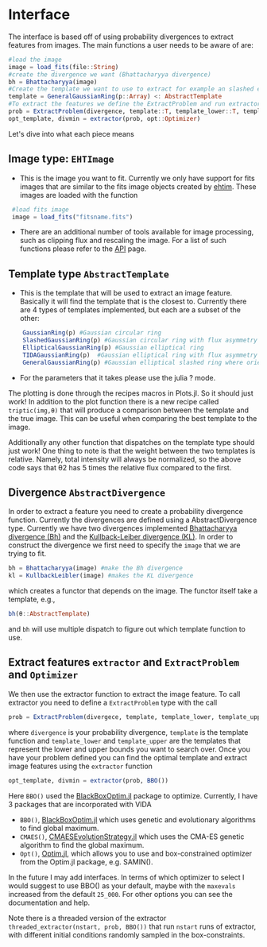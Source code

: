# Interface

The interface is based off of using probability divergences to extract features from images. The main functions a user needs to be aware of are:

``` julia
#load the image
image = load_fits(file::String)
#create the divergence we want (Bhattacharyya divergence)
bh = Bhattacharyya(image)
#Create the template we want to use to extract for example an slashed elliptical Gaussian
template = GeneralGaussianRing(p::Array) <: AbstractTemplate
#To extract the features we define the ExtractProblem and run extractor
prob = ExtractProblem(divergence, template::T, template_lower::T, template_upper::T) where {T<:AbstractTemplate}
opt_template, divmin = extractor(prob, opt::Optimizer)
```

Let's dive into what each piece means

## Image type: `EHTImage`

- This is the image you want to fit. Currently we only have support for fits images that are similar to the fits image objects created by [ehtim](https://github.com/achael/eht-imaging). These images are loaded with the function

 ```julia
  #load fits image
  image = load_fits("fitsname.fits")
```

- There are an additional number of tools available for image processing, such as clipping flux and rescaling the image. For a list of such functions please refer to the [API](@ref) page.

## Template type `AbstractTemplate`

- This is the template that will be used to extract an image feature. Basically it will find the template that is the closest to. Currently there are 4 types of templates implemented, but each are a subset of the other:

```julia
    GaussianRing(p) #Gaussian circular ring
    SlashedGaussianRing(p) #Gaussian circular ring with flux asymmetry
    EllipticalGaussianRing(p) #Gaussian elliptical ring
    TIDAGaussianRing(p)  #Gaussian elliptical ring with flux asymmetry where the orientations relative to each other are fixed
    GeneralGaussianRing(p) #Gaussian elliptical slashed ring where orientation of the slash and asymmetry are independent.
```

- For the parameters that it takes please use the julia ? mode.

The plotting is done through the recipes macros in Plots.jl. So it should
just work! In addition to the plot function there is a new recipe called
`triptic(img,θ)` that will produce a comparison between the template and
the true image. This can be useful when comparing the best template to the
image.

Additionally any other function that dispatches on the template type should just work! One thing to note is that the weight between the two templates is relative. Namely, total intensity will always be normalized, so the above code says that θ2 has 5 times the relative flux compared to the first.

## Divergence `AbstractDivergence`

In order to extract a feature you need to create a probability divergence function. Currently the divergences are defined using a AbstractDivergence type. Currently we have two divergences implemented [Bhattacharyya divergence (Bh)](https://en.wikipedia.org/wiki/Bhattacharyya_distance) and the [Kullback-Leiber divergence (KL)](https://en.wikipedia.org/wiki/Kullback%E2%80%93Leibler_divergence). In order to construct the divergence we first need to specify the `image` that we are trying to fit.

```julia
bh = Bhattacharyya(image) #make the Bh divergence
kl = KullbackLeibler(image) #makes the KL divergence
```

which creates a functor that depends on the image. The functor itself take a template, e.g.,

```julia
bh(θ::AbstractTemplate)
```

and `bh` will use multiple dispatch to figure out which template function to use.


## Extract features `extractor` and `ExtractProblem` and `Optimizer`

We then use the extractor function to extract the image feature. To call extractor you need to define a `ExtractProblem` type with the call

```julia
prob = ExtractProblem(divergece, template, template_lower, template_upper)
```

where `divergence` is your probability divergence, `template` is the template function and `template_lower` and `template_upper` are the templates that represent the
lower and upper bounds you want to search over. Once you have your problem defined you can find the optimal template and extract image features using the `extractor`
function

```julia
opt_template, divmin = extractor(prob, BBO())
```

Here `BBO()` used the [BlackBoxOptim.jl](https://github.com/robertfeldt/BlackBoxOptim.jl) package to optimize. Currently, I have 3 packages that are incorporated with VIDA

- `BBO()`, [BlackBoxOptim.jl](https://github.com/robertfeldt/BlackBoxOptim.jl) which uses genetic and evolutionary algorithms to find global maximum.
- `CMAES()`, [CMAESEvolutionStrategy.jl](https://github.com/jbrea/CMAEvolutionStrategy.jl) which uses the CMA-ES genetic algorithm to find the global maximum.
- `Opt()`,  [Optim.jl](https://github.com/JuliaNLSolvers/Optim.jl), which allows you to use and box-constrained optimizer from the Optim.jl package, e.g. SAMIN().

In the future I may add interfaces. In terms of which optimizer to select I would suggest to use BBO() as your default, maybe with the `maxevals` increased from the default `25_000`. For other options you can see the documentation and help.

Note there is a threaded version of the extractor `threaded_extractor(nstart, prob, BBO())` that run `nstart` runs of extractor, with different initial conditions randomly sampled in the box-constraints.
